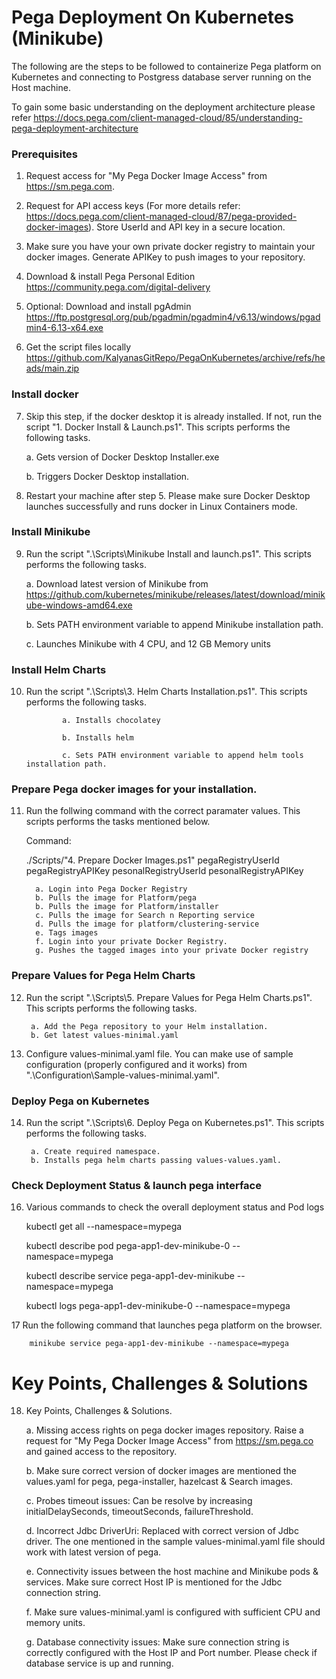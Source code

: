 # Pega Deployment On Kubernetes (Minikube)

The following are the steps to be followed to containerize Pega platform on Kubernetes and connecting to Postgress database server running on the Host machine. 

To gain some basic understanding on the deployment architecture please refer https://docs.pega.com/client-managed-cloud/85/understanding-pega-deployment-architecture

### Prerequisites

1. Request access for "My Pega Docker Image Access" from https://sm.pega.com.

2. Request for API access keys (For more details refer: https://docs.pega.com/client-managed-cloud/87/pega-provided-docker-images). Store UserId and API key in a secure location.

3. Make sure you have your own private docker registry to maintain your docker images. Generate APIKey to push images to your repository.

4. Download & install Pega Personal Edition https://community.pega.com/digital-delivery

5. Optional: Download and install pgAdmin https://ftp.postgresql.org/pub/pgadmin/pgadmin4/v6.13/windows/pgadmin4-6.13-x64.exe

6. Get the script files locally https://github.com/KalyanasGitRepo/PegaOnKubernetes/archive/refs/heads/main.zip

### Install docker

7. Skip this step, if the docker desktop it is already installed. If not, run the script "1. Docker Install & Launch.ps1". This scripts performs the following tasks.
    
    a. Gets version of Docker Desktop Installer.exe
    
    b. Triggers Docker Desktop installation.
    
8. Restart your machine after step 5. Please make sure Docker Desktop launches successfully and runs docker in Linux Containers mode. 

### Install Minikube

9. Run the script ".\Scripts\Minikube Install and launch.ps1". This scripts performs the following tasks.

    a. Download latest version of Minikube from https://github.com/kubernetes/minikube/releases/latest/download/minikube-windows-amd64.exe

    b. Sets PATH environment variable to append Minikube installation path.

    c. Launches Minikube with 4 CPU, and 12 GB Memory units



### Install Helm Charts

10. Run the script ".\Scripts\3. Helm Charts Installation.ps1". This scripts performs the following tasks.

                a. Installs chocolatey
                
                b. Installs helm
                
                c. Sets PATH environment variable to append helm tools installation path.
                
 ### Prepare Pega docker images for your installation.
 

11. Run the follwing command with the correct paramater values. This scripts performs the tasks mentioned below.

    Command: 
    
    ./Scripts/"4. Prepare Docker Images.ps1" pegaRegistryUserId pegaRegistryAPIKey pesonalRegistryUserId pesonalRegistryAPIKey

          a. Login into Pega Docker Registry
          b. Pulls the image for Platform/pega
          b. Pulls the image for Platform/installer
          c. Pulls the image for Search n Reporting service
          d. Pulls the image for platform/clustering-service
          e. Tags images
          f. Login into your private Docker Registry.
          g. Pushes the tagged images into your private Docker registry
          
 ### Prepare Values for Pega Helm Charts
 
 12. Run the script ".\Scripts\5. Prepare Values for Pega Helm Charts.ps1". This scripts performs the following tasks.

          a. Add the Pega repository to your Helm installation.
          b. Get latest values-minimal.yaml
          
 13. Configure values-minimal.yaml file. You can make use of sample configuration (properly configured and it works) from ".\Configuration\Sample-values-minimal.yaml".  

 ### Deploy Pega on Kubernetes
 14. Run the script ".\Scripts\6. Deploy Pega on Kubernetes.ps1". This scripts performs the following tasks. 

          a. Create required namespace.
          b. Installs pega helm charts passing values-values.yaml.
          
          
 ### Check Deployment Status  & launch pega interface
 16. Various commands to check the overall deployment status and Pod logs

        kubectl get all --namespace=mypega
        
        kubectl describe  pod pega-app1-dev-minikube-0 --namespace=mypega
        
        kubectl describe  service pega-app1-dev-minikube --namespace=mypega
        
        kubectl logs pega-app1-dev-minikube-0 --namespace=mypega
        
    
  17 Run the following command that launches pega platform on the browser. 
   
        minikube service pega-app1-dev-minikube --namespace=mypega
   
 # Key Points, Challenges & Solutions
 
 18. Key Points, Challenges & Solutions.

        a. Missing access rights on pega docker images repository. Raise a request for "My Pega Docker Image Access" from https://sm.pega.co and gained access to the repository.

        b. Make sure correct version of docker images are mentioned the values.yaml for pega, pega-installer, hazelcast & Search images.

        c. Probes timeout issues: Can be resolve by increasing initialDelaySeconds, timeoutSeconds, failureThreshold.

        d. Incorrect Jdbc DriverUri: Replaced with correct version of Jdbc driver. The one mentioned in the sample values-minimal.yaml file should work with latest version of pega.

        e. Connectivity issues between the host machine and Minikube pods & services. Make sure correct Host IP is mentioned for the Jdbc connection string.

        f. Make sure values-minimal.yaml is configured with sufficient CPU and memory units.

        g. Database connectivity issues: Make sure connection string is correctly configured with the Host IP and Port number. Please check if database service is up and running.



   
   
    

